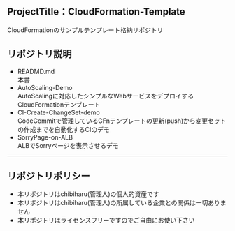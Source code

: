 ## ProjectTitle：CloudFormation-Template
CloudFormationのサンプルテンプレート格納リポジトリ

## リポジトリ説明
- READMD.md<br>
本書
- AutoScaling-Demo<br>
AutoScalingに対応したシンプルなWebサービスをデプロイするCloudFormationテンプレート
- CI-Create-ChangeSet-demo<br>
CodeCommitで管理しているCFnテンプレートの更新(push)から変更セットの作成までを自動化するCIのデモ
- SorryPage-on-ALB<br>
ALBでSorryページを表示させるデモ

***
## リポジトリポリシー
- 本リポジトリはchibiharu(管理人)の個人的資産です
- 本リポジトリはchibiharu(管理人)の所属している企業との関係は一切ありません
- 本リポジトリはライセンスフリーですのでご自由にお使い下さい
